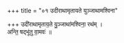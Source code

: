 +++
title = "०१ उदीराथामृतायते युञ्जाथामश्विना"

+++
उदी॑राथामृताय॒ते यु॒ञ्जाथा॑मश्विना॒ रथ॑म् ।  
अन्ति॒ षद्भू॑तु वा॒मवः॑ ॥